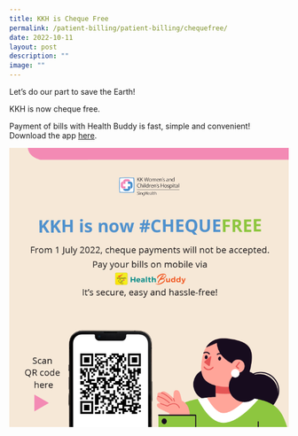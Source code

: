 ```yaml
---
title: KKH is Cheque Free
permalink: /patient-billing/patient-billing/chequefree/
date: 2022-10-11
layout: post
description: ""
image: ""
---
```

Let’s do our part to save the Earth!  

KKH is now cheque free.
  
Payment of bills with Health Buddy is fast, simple and convenient! Download the app [here](https://www.singhealth.com.sg/patient-care/patient-visitor-info/health-buddy-app).

<img src="images/Cheque.png">